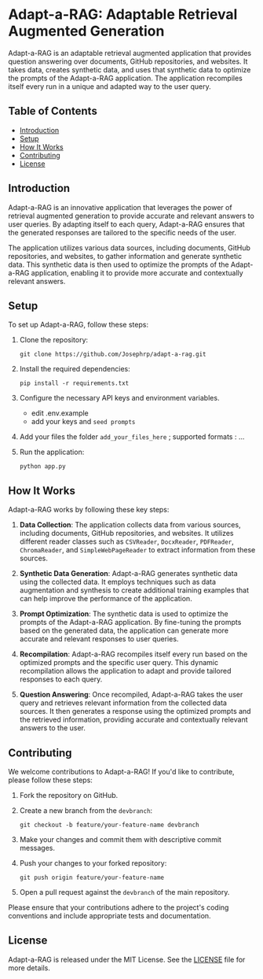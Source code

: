 # Adapt-a-RAG: Adaptable Retrieval Augmented Generation

Adapt-a-RAG is an adaptable retrieval augmented application that provides question answering over documents, GitHub repositories, and websites. It takes data, creates synthetic data, and uses that synthetic data to optimize the prompts of the Adapt-a-RAG application. The application recompiles itself every run in a unique and adapted way to the user query.

## Table of Contents

- [Introduction](#introduction)
- [Setup](#setup)
- [How It Works](#how-it-works)
- [Contributing](#contributing)
- [License](#license)

## Introduction

Adapt-a-RAG is an innovative application that leverages the power of retrieval augmented generation to provide accurate and relevant answers to user queries. By adapting itself to each query, Adapt-a-RAG ensures that the generated responses are tailored to the specific needs of the user.

The application utilizes various data sources, including documents, GitHub repositories, and websites, to gather information and generate synthetic data. This synthetic data is then used to optimize the prompts of the Adapt-a-RAG application, enabling it to provide more accurate and contextually relevant answers.

## Setup

To set up Adapt-a-RAG, follow these steps:

1. Clone the repository:
   ```
   git clone https://github.com/Josephrp/adapt-a-rag.git
   ```

2. Install the required dependencies:
   ```
   pip install -r requirements.txt
   ```

3. Configure the necessary API keys and environment variables.
      - edit .env.example
      - add your keys and `seed prompts`

4. Add your files the folder `add_your_files_here` ; supported formats : ...

5. Run the application:
   ```
   python app.py
   ```

## How It Works

Adapt-a-RAG works by following these key steps:

1. **Data Collection**: The application collects data from various sources, including documents, GitHub repositories, and websites. It utilizes different reader classes such as `CSVReader`, `DocxReader`, `PDFReader`, `ChromaReader`, and `SimpleWebPageReader` to extract information from these sources.

2. **Synthetic Data Generation**: Adapt-a-RAG generates synthetic data using the collected data. It employs techniques such as data augmentation and synthesis to create additional training examples that can help improve the performance of the application.

3. **Prompt Optimization**: The synthetic data is used to optimize the prompts of the Adapt-a-RAG application. By fine-tuning the prompts based on the generated data, the application can generate more accurate and relevant responses to user queries.

4. **Recompilation**: Adapt-a-RAG recompiles itself every run based on the optimized prompts and the specific user query. This dynamic recompilation allows the application to adapt and provide tailored responses to each query.

5. **Question Answering**: Once recompiled, Adapt-a-RAG takes the user query and retrieves relevant information from the collected data sources. It then generates a response using the optimized prompts and the retrieved information, providing accurate and contextually relevant answers to the user.

## Contributing

We welcome contributions to Adapt-a-RAG! If you'd like to contribute, please follow these steps:

1. Fork the repository on GitHub.

2. Create a new branch from the `devbranch`:
   ```
   git checkout -b feature/your-feature-name devbranch
   ```

3. Make your changes and commit them with descriptive commit messages.

4. Push your changes to your forked repository:
   ```
   git push origin feature/your-feature-name
   ```

5. Open a pull request against the `devbranch` of the main repository.

Please ensure that your contributions adhere to the project's coding conventions and include appropriate tests and documentation.

## License

Adapt-a-RAG is released under the MIT License. See the [LICENSE](LICENSE) file for more details.